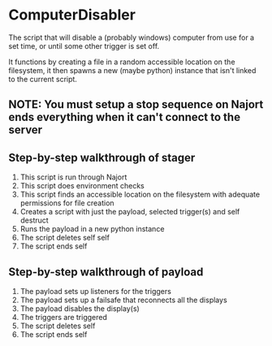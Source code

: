 # ComputerDisabler
The script that will disable a (probably windows) computer from use for a set time, or until some other trigger is set off.

It functions by creating a file in a random accessible location on the filesystem, it then spawns a new (maybe python) instance that isn't linked to the current script.

## NOTE: You must setup a stop sequence on Najort ends everything when it can't connect to the server

## Step-by-step walkthrough of stager

1. This script is run through Najort
2. This script does environment checks
3. This script finds an accessible location on the filesystem with adequate permissions for file creation
4. Creates a script with just the payload, selected trigger(s) and self destruct
5. Runs the payload in a new python instance
6. The script deletes self self
7. The script ends self

## Step-by-step walkthrough of payload
1. The payload sets up listeners for the triggers
2. The payload sets up a failsafe that reconnects all the displays
3. The payload disables the display(s)
4. The triggers are triggered
5. The script deletes self
6. The script ends self
